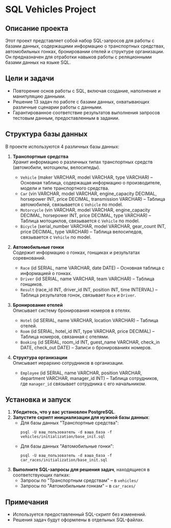 # SQL Vehicles Project

## Описание проекта
Этот проект представляет собой набор SQL-запросов для работы с базами данных, содержащими информацию о транспортных средствах, автомобильных гонках, бронировании отелей и структуре организации. Он предназначен для отработки навыков работы с реляционными базами данных на языке SQL.

## Цели и задачи
- Повторение основ работы с SQL, включая создание, наполнение и манипуляцию данными.
- Решение 13 задач по работе с базами данных, охватывающих различные сценарии работы с данными.
- Гарантированное соответствие результатов выполнения запросов тестовым данным, предоставленным в задании.

## Структура базы данных

В проекте используются 4 различных базы данных:

1. **Транспортные средства**  
   Хранит информацию о различных типах транспортных средств (автомобили, мотоциклы, велосипеды).
   - `Vehicle` (maker VARCHAR, model VARCHAR, type VARCHAR) – Основная таблица, содержащая информацию о производителе, модели и типе транспортного средства.
   - `Car` (vin VARCHAR, model VARCHAR, engine_capacity DECIMAL, horsepower INT, price DECIMAL, transmission VARCHAR) – Таблица автомобилей, связывается с `Vehicle` по model.
   - `Motorcycle` (vin VARCHAR, model VARCHAR, engine_capacity DECIMAL, horsepower INT, price DECIMAL, type VARCHAR) – Таблица мотоциклов, связывается с `Vehicle` по model.
   - `Bicycle` (serial_number VARCHAR, model VARCHAR, gear_count INT, price DECIMAL, type VARCHAR) – Таблица велосипедов, связывается с `Vehicle` по model.

2. **Автомобильные гонки**  
   Содержит информацию о гонках, гонщиках и результатах соревнований.
   - `Race` (id SERIAL, name VARCHAR, date DATE) – Основная таблица с информацией о гонках.
   - `Driver` (id SERIAL, name VARCHAR, team VARCHAR) – Таблица гонщиков.
   - `Result` (race_id INT, driver_id INT, position INT, time INTERVAL) – Таблица результатов гонок, связывает `Race` и `Driver`.

3. **Бронирование отелей**  
   Описывает систему бронирования номеров в отелях.
   - `Hotel` (id SERIAL, name VARCHAR, location VARCHAR) – Таблица отелей.
   - `Room` (id SERIAL, hotel_id INT, type VARCHAR, price DECIMAL) – Таблица номеров, связанная с отелями.
   - `Booking` (id SERIAL, room_id INT, guest_name VARCHAR, check_in DATE, check_out DATE) – Записи о бронированиях номеров.

4. **Структура организации**  
   Описывает иерархию сотрудников в организации.
   - `Employee` (id SERIAL, name VARCHAR, position VARCHAR, department VARCHAR, manager_id INT) – Таблица сотрудников, где `manager_id` связывает сотрудника с его начальником.

## Установка и запуск
1. **Убедитесь, что у вас установлен PostgreSQL**.
2. **Запустите скрипт инициализации для нужной базы данных**:
   - Для базы данных "Транспортные средства":
     ```
     psql -U ваш_пользователь -d ваша_база -f vehicles/initialization/base_init.sql
     ```
   - Для базы данных "Автомобильные гонки":
     ```
     psql -U ваш_пользователь -d ваша_база -f car_races/initialization/base_init.sql
     ```
3. **Выполните SQL-запросы для решения задач**, находящиеся в соответствующих папках:
   - Запросы по "Транспортным средствам" – в `vehicles/`
   - Запросы по "Автомобильным гонкам" – в `car_races/`

## Примечания
- Используется предоставленный SQL-скрипт без изменений.
- Решения задач будут оформлены в отдельных SQL-файлах.
